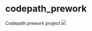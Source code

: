 # codepath_prework
Codepath prework project
![]([https://github.com/Your_Repository_Name/Your_GIF_Name.gif](https://github.com/yerlandana/codepath_prework/blob/main/trim_D0DED6B7-2BAA-4A3B-8732-4AFE5C725CBA_MOV_AdobeExpress.gif))
